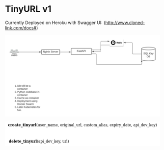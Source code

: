 # TinyURL v1

Currently Deployed on Heroku with Swagger UI: (http://www.cloned-link.com/docs#) 

![Tiny URL v1](/docs/assets/TinyURL_Pythonv1.jpeg "Tiny URL Arch v1")


![System API v1](/docs/assets/system_api.png "System API v1")

